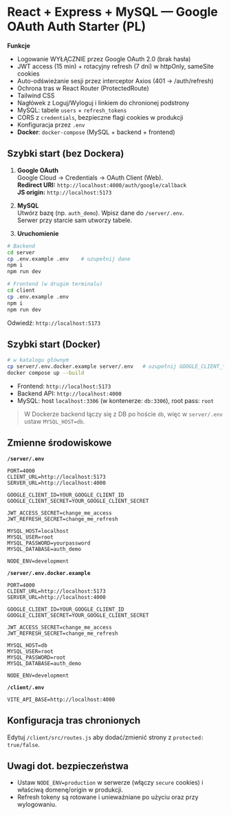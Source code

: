 # React + Express + MySQL — Google OAuth Auth Starter (PL)

**Funkcje**
- Logowanie WYŁĄCZNIE przez Google OAuth 2.0 (brak hasła)
- JWT access (15 min) + rotacyjny refresh (7 dni) w httpOnly, sameSite cookies
- Auto-odświeżanie sesji przez interceptor Axios (401 → /auth/refresh)
- Ochrona tras w React Router (ProtectedRoute)
- Tailwind CSS
- Nagłówek z Loguj/Wyloguj i linkiem do chronionej podstrony
- MySQL: tabele `users` + `refresh_tokens`
- CORS z `credentials`, bezpieczne flagi cookies w produkcji
- Konfiguracja przez `.env`
- **Docker**: `docker-compose` (MySQL + backend + frontend)

## Szybki start (bez Dockera)

1) **Google OAuth**  
Google Cloud → Credentials → OAuth Client (Web).  
**Redirect URI:** `http://localhost:4000/auth/google/callback`  
**JS origin:** `http://localhost:5173`

2) **MySQL**  
Utwórz bazę (np. `auth_demo`). Wpisz dane do `/server/.env`.  
Serwer przy starcie sam utworzy tabele.

3) **Uruchomienie**
```bash
# Backend
cd server
cp .env.example .env    # uzupełnij dane
npm i
npm run dev

# Frontend (w drugim terminalu)
cd client
cp .env.example .env
npm i
npm run dev
```
Odwiedź: `http://localhost:5173`

## Szybki start (Docker)

```bash
# w katalogu głównym
cp server/.env.docker.example server/.env   # uzupełnij GOOGLE_CLIENT_* i JWT_* sekrety
docker compose up --build
```
- Frontend: `http://localhost:5173`  
- Backend API: `http://localhost:4000`  
- MySQL: host `localhost:3306` (w kontenerze: `db:3306`), root pass: `root`

> W Dockerze backend łączy się z DB po hoście `db`, więc w `server/.env` ustaw `MYSQL_HOST=db`.

## Zmienne środowiskowe

**`/server/.env`**
```
PORT=4000
CLIENT_URL=http://localhost:5173
SERVER_URL=http://localhost:4000

GOOGLE_CLIENT_ID=YOUR_GOOGLE_CLIENT_ID
GOOGLE_CLIENT_SECRET=YOUR_GOOGLE_CLIENT_SECRET

JWT_ACCESS_SECRET=change_me_access
JWT_REFRESH_SECRET=change_me_refresh

MYSQL_HOST=localhost
MYSQL_USER=root
MYSQL_PASSWORD=yourpassword
MYSQL_DATABASE=auth_demo

NODE_ENV=development
```

**`/server/.env.docker.example`**
```
PORT=4000
CLIENT_URL=http://localhost:5173
SERVER_URL=http://localhost:4000

GOOGLE_CLIENT_ID=YOUR_GOOGLE_CLIENT_ID
GOOGLE_CLIENT_SECRET=YOUR_GOOGLE_CLIENT_SECRET

JWT_ACCESS_SECRET=change_me_access
JWT_REFRESH_SECRET=change_me_refresh

MYSQL_HOST=db
MYSQL_USER=root
MYSQL_PASSWORD=root
MYSQL_DATABASE=auth_demo

NODE_ENV=development
```

**`/client/.env`**
```
VITE_API_BASE=http://localhost:4000
```

## Konfiguracja tras chronionych
Edytuj `/client/src/routes.js` aby dodać/zmienić strony z `protected: true/false`.

## Uwagi dot. bezpieczeństwa
- Ustaw `NODE_ENV=production` w serwerze (włączy `secure` cookies) i właściwą domenę/origin w produkcji.
- Refresh tokeny są rotowane i unieważniane po użyciu oraz przy wylogowaniu.

